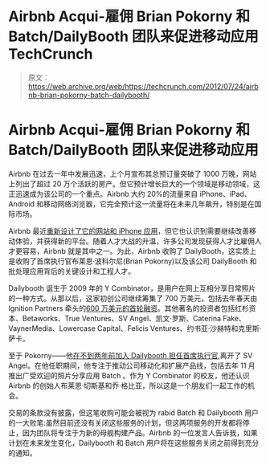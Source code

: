# Airbnb Acqui-雇佣 Brian Pokorny 和 Batch/DailyBooth 团队来促进移动应用 TechCrunch

> 原文：<https://web.archive.org/web/https://techcrunch.com/2012/07/24/airbnb-brian-pokorny-batch-dailybooth/>

# Airbnb Acqui-雇佣 Brian Pokorny 和 Batch/DailyBooth 团队来促进移动应用

Airbnb 在过去一年中发展迅速，上个月宣布其总预订量突破了 1000 万晚，网站上列出了超过 20 万个活跃的房产。但它预计增长巨大的一个领域是移动领域，这正迅速成为该公司的一个重点。Airbnb 大约 20%的流量来自 iPhone、iPad、Android 和移动网络浏览器，它完全预计这一流量将在未来几年飙升，特别是在国际市场。

Airbnb 最近[重新设计了它的网站和 iPhone 应用](https://web.archive.org/web/20221209222838/https://beta.techcrunch.com/2012/06/27/airbnb-wish-lists-redesign/)，但它也认识到需要继续改善移动体验，并获得新的平台。随着人才大战的升温，许多公司发现获得人才比雇佣人才更容易，Airbnb 就是其中之一。为此，Airbnb 收购了 DailyBooth，这实质上是收购了首席执行官布莱恩·波科尔尼(Brian Pokorny)以及该公司 DailyBooth 和批处理应用背后的关键设计和工程人才。

Dailybooth 诞生于 2009 年的 Y Combinator，是用户在网上互相分享日常照片的一种方式。从那以后，这家初创公司继续筹集了 700 万美元，包括去年春天由 Ignition Partners 牵头的[600 万美元的首轮融资](https://web.archive.org/web/20221209222838/https://beta.techcrunch.com/2011/03/08/dailybooth-so-excited-about-ipad-2-camera-that-they-close-a-6-million-venture-round/)。其他著名的投资者包括红杉资本、Betaworks、True Ventures、SV Angel、凯文·罗斯、Caterina Fake、VaynerMedia、Lowercase Capital、Felicis Ventures、约书亚·沙赫特和克里斯·萨卡。

至于 Pokorny——他[在不到两年前加入 Dailybooth 担任首席执行官](https://web.archive.org/web/20221209222838/https://beta.techcrunch.com/2010/03/09/sv-angel-partner-brian-pokorny-now-ceo-of-dailybooth/),离开了 SV Angel。在他任职期间，他专注于推动公司移动化和扩展产品线，包括去年 11 月推出广受欢迎的照片分享应用 Batch 。作为 Y Combinator 的校友，他还认识 Airbnb 的创始人布莱恩·切斯基和乔·格比亚，所以这是一个朋友们一起工作的机会。

交易的条款没有披露，但这笔收购可能会被视为 rabid Batch 和 Dailybooth 用户的一大败笔:虽然目前还没有关闭这些服务的计划，但这两项服务的开发都将停止，因为团队将专注于为新的母舰构建产品。Airbnb 的一位发言人告诉我，如果计划在未来发生变化，Dailybooth 和 Batch 用户将在这些服务关闭之前得到充分的通知。